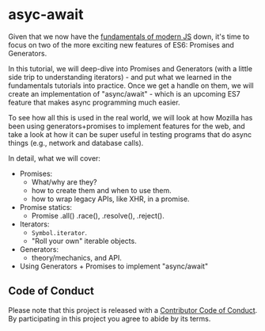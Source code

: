 # asyc-await
Given that we now have the [fundamentals of modern JS](https://github.com/JSWorkshops/fundamentals) down, it's time to focus on two of the more exciting new features of ES6: Promises and Generators.

In this tutorial, we will deep-dive into Promises and Generators (with a little side trip to understanding iterators) - and put what we learned in the fundamentals tutorials into practice. Once we get a handle on them, we will create an implementation of "async/await" - which is an upcoming ES7 feature that makes async programming much easier.

To see how all this is used in the real world, we will look at how Mozilla has been using generators+promises to implement features for the web, and take a look at how it can be super useful in testing programs that do async things (e.g., network and database calls).

In detail, what we will cover:

* Promises:
  * What/why are they?
  * how to create them and when to use them.
  * how to wrap legacy APIs, like XHR, in a promise.
* Promise statics:
  * Promise .all() .race(), .resolve(), .reject().
* Iterators:
  * `Symbol.iterator`.
  * "Roll your own" iterable objects.
* Generators:
  * theory/mechanics, and API.
* Using Generators + Promises to implement "async/await"

## Code of Conduct
Please note that this project is released with a [Contributor Code of Conduct](CODE_OF_CONDUCT.md). By participating in this project you agree to abide by its terms.
